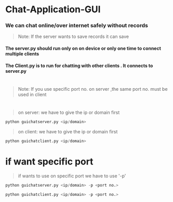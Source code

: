 # Chat-Application-GUI

### We can chat online/over internet safely without records
>Note: If the server wants to save records it can save

#### The server.py should run only on on device or only one time to connect multiple clients
#### The Client.py is to run for chatting with other clients . It connects to server.py
#

>Note: If you use specific port no. on server ,the same port no. must be used in client

#

>on server: we have to give the ip or domain first
```python
python guichatserver.py <ip/domain>
```

>on client: we have to give the ip or domain first
```python
python guichatclient.py <ip/domain>
```

# if want specific port

>if wants to use on specific port we have to use '-p'
>
```python
python guichatserver.py <ip/domain> -p <port no.>
```
```python
python guichatclient.py <ip/domain> -p <port no.>
```
